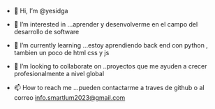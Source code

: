 - 👋 Hi, I’m @yesidga
- 👀 I’m interested in ...aprender y desenvolverme en el campo del desarrollo de software
- 🌱 I’m currently learning ...estoy aprendiendo back end con python , tambien un poco de html css y js

- 💞️ I’m looking to collaborate on ..proyectos que me ayuden a crecer profesionalmente a nivel global

- 📫 How to reach me ...pueden contactarme a traves de github o al correo info.smartlum2023@gmail.com

<!---
yesidga/yesidga is a ✨ special ✨ repository because its `README.md` (this file) appears on your GitHub profile.
You can click the Preview link to take a look at your changes.
--->
